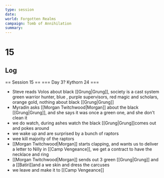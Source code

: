 ```yaml
---
type: session
date:
world: Forgotten Realms
campaign: Tomb of Annihilation
summary:
---
```


# 15

## Log
== Session 15 ==
=== Day 3? Kythorn 24 ===
* Steve reads Volos about black [[Grung|Grung]], society is a cast system green warrior hunter, blue , purple supervisors, red magic and scholars, orange gold, nothing about black [[Grung|Grung]]
* Myradin asks [[Morgan Twitchwood|Morgan]] about the black [[Grung|Grung]], and she says it was once a green one, and she don't clean it 
* we do watch, during ashes watch the black [[Grung|Grung]]comes out and pokes around 
* we wake up and are surprised by a bunch of raptors
* wee kill majority of the raptors
* [[Morgan Twitchwood|Morgan]] starts clapping, and wants us to deliver a letter to Nilly in [[Camp Vengeance]], we get a contract to have the necklace and ring
* [[Morgan Twitchwood|Morgan]] sends out 3 green [[Grung|Grung]] and a [[Batiri]]and a we skin and dress the carcuses 
* we leave and make it to [[Camp Vengeance]]
